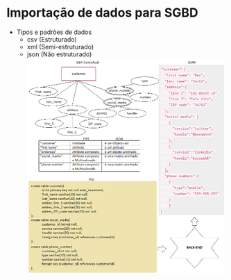 # Importação de dados para SGBD
- Tipos e padrões de dados
	- csv (Estruturado)
	- xml (Semi-estruturado)
	- json (Não estruturado)
![](SQL_x_JSON.png)
